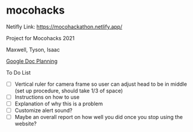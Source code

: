 # mocohacks

Netifly Link: https://mocohackathon.netlify.app/

Project for Mocohacks 2021

Maxwell, Tyson, Isaac

[Google Doc Planning](https://docs.google.com/document/d/1wUQjZbIelQhmS-Drdh7IwKtTphBF9Q1fNObh1E2gbds/edit)

To Do List
- [ ] Vertical ruler for camera frame so user can adjust head to be in middle (set up procedure, should take 1/3 of space)
- [ ] Instructions on how to use
- [ ] Explanation of why this is a problem
- [ ] Customize alert sound?
- [ ] Maybe an overall report on how well you did once you stop using the website?
